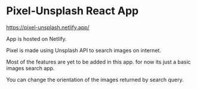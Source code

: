 # Pixel-Unsplash React App

https://pixel-unsplash.netlify.app/

App is hosted on Netlify.

Pixel is made using Unsplash API to search images on internet.

Most of the features are yet to be added in this app. for now its just a basic images search app.

You can change the orientation of the images returned by search query.




